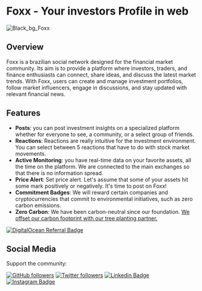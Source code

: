 # Foxx - Your investors Profile in web

![Black_bg_Foxx](https://github.com/foxxnetworking/.github/assets/57725054/45587423-74f0-417e-9bb5-4d8041d6e62f)

## Overview

Foxx is a brazilian social network designed for the financial market community. Its aim is to provide a platform where investors, traders, and finance enthusiasts can connect, share ideas, and discuss the latest market trends. With Foxx, users can create and manage investment portfolios, follow market influencers, engage in discussions, and stay updated with relevant financial news.

## Features

- **Posts**: you can post investment insights on a specialized platform whether for everyone to see, a community, or a select group of friends.
- **Reactions**: Reactions are really intuitive for the investment environment. You can select between 5 reactions that have to do with stock market movements.
- **Active Monitoring**: you have real-time data on your favorite assets, all the time on the platform. We are connected to the main exchanges so that there is no information spread.
- **Price Alert**: Set price alert. Let's assume that some of your assets hit some mark positively or negatively. It's time to post on Foxx!
- **Commitment Badges**: We will reward certain companies and cryptocurrencies that commit to environmental initiatives, such as zero carbon emissions.
- **Zero Carbon**: We have been carbon-neutral since our foundation. [We offset our carbon footprint with our tree planting partner.](https://onetreeplanted.org) 

[![DigitalOcean Referral Badge](https://web-platforms.sfo2.cdn.digitaloceanspaces.com/WWW/Badge%201.svg)](https://www.digitalocean.com/?refcode=cd7955b9fab0&utm_campaign=Referral_Invite&utm_medium=Referral_Program&utm_source=badge)

## Social Media

Support the community:

[![GitHub followers](https://img.shields.io/github/followers/foxxnetworking.svg?style=social&label=Follow&maxAge=2592000)](https://github.com/foxxnetworking?tab=followers)
[![Twitter followers](https://img.shields.io/twitter/follow/foxxnetworking.svg?style=social&label=Follow)](https://twitter.com/foxxnetworking)
[![Linkedin Badge](https://img.shields.io/badge/-LinkedIn-blue?style=flat-square&logo=foxxsocial&logoColor=white&link=https://www.linkedin.com/in/foxxsocial/)](https://www.linkedin.com/in/foxxsocial/)
[![Instagram Badge](https://img.shields.io/badge/-Instagram-C13584?style=flat-square&labelColor=C13584&logo=instagram&logoColor=white&link=https://www.instagram.com/foxxnetworking/)](https://www.instagram.com/foxxnetworking/)
